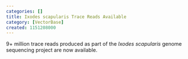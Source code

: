 ```yaml
---
categories: []
title: Ixodes scapularis Trace Reads Available
category: [VectorBase]
created: 1151208000
---
```

9+ million trace reads produced as part of the <i>Ixodes scapularis</i> genome sequencing project are now available.
